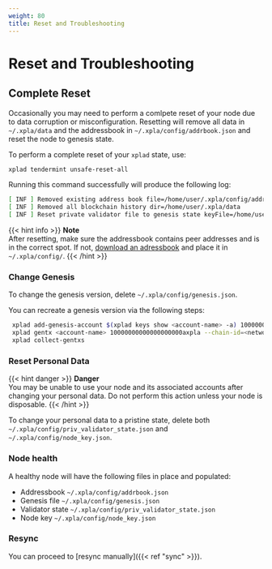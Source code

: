 ```yaml
---
weight: 80
title: Reset and Troubleshooting
---
```


# Reset and Troubleshooting

## Complete Reset

Occasionally you may need to perform a comlpete reset of your node due to data corruption or misconfiguration. Resetting will remove all data in `~/.xpla/data` and the addressbook in `~/.xpla/config/addrbook.json` and reset the node to genesis state.

To perform a complete reset of your `xplad` state, use:

```sh
xplad tendermint unsafe-reset-all
```

Running this command successfully will produce the following log:

```sh
[ INF ] Removed existing address book file=/home/user/.xpla/config/addrbook.json
[ INF ] Removed all blockchain history dir=/home/user/.xpla/data
[ INF ] Reset private validator file to genesis state keyFile=/home/user/.xpla/config/priv_validator_key.json stateFile=/home/user/.xpla/data/priv_validator_state.json
```

{{< hint info >}}
**Note**  
After resetting, make sure the addressbook contains peer addresses and is in the correct spot. If not, [download an adressbook](/join-a-network.md#1-select-a-network) and place it in `~/.xpla/config/`.
{{< /hint >}}

### Change Genesis

To change the genesis version, delete `~/.xpla/config/genesis.json`.

You can recreate a genesis version via the following steps:

```bash
 xplad add-genesis-account $(xplad keys show <account-name> -a) 100000000000000000000axpla
 xplad gentx <account-name> 10000000000000000000axpla --chain-id=<network-name>
 xplad collect-gentxs
```

### Reset Personal Data

{{< hint danger >}}
**Danger**  
You may be unable to use your node and its associated accounts after changing your personal data. Do not perform this action unless your node is disposable.
{{< /hint >}}

To change your personal data to a pristine state, delete both `~/.xpla/config/priv_validator_state.json` and `~/.xpla/config/node_key.json`.

### Node health

A healthy node will have the following files in place and populated:

- Addressbook `~/.xpla/config/addrbook.json`
- Genesis file `~/.xpla/config/genesis.json`
- Validator state `~/.xpla/config/priv_validator_state.json`
- Node key `~/.xpla/config/node_key.json`

### Resync

You can proceed to [resync manually]({{< ref "sync" >}}).
